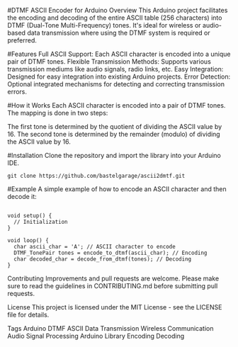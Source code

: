 
#DTMF ASCII Encoder for Arduino
Overview
This Arduino project facilitates the encoding and decoding of the entire ASCII table (256 characters) into DTMF (Dual-Tone Multi-Frequency) tones. It's ideal for wireless or audio-based data transmission where using the DTMF system is required or preferred.

#Features
Full ASCII Support: Each ASCII character is encoded into a unique pair of DTMF tones.
Flexible Transmission Methods: Supports various transmission mediums like audio signals, radio links, etc.
Easy Integration: Designed for easy integration into existing Arduino projects.
Error Detection: Optional integrated mechanisms for detecting and correcting transmission errors.

#How it Works
Each ASCII character is encoded into a pair of DTMF tones. The mapping is done in two steps:

The first tone is determined by the quotient of dividing the ASCII value by 16.
The second tone is determined by the remainder (modulo) of dividing the ASCII value by 16.

#Installation
Clone the repository and import the library into your Arduino IDE.

```git clone https://github.com/bastelgarage/ascii2dmtf.git```

#Example
A simple example of how to encode an ASCII character and then decode it:
```#include "DTMF_ASCII.h"

void setup() {
  // Initialization
}

void loop() {
  char ascii_char = 'A'; // ASCII character to encode
  DTMF_TonePair tones = encode_to_dtmf(ascii_char); // Encoding
  char decoded_char = decode_from_dtmf(tones); // Decoding
}
```
Contributing
Improvements and pull requests are welcome. Please make sure to read the guidelines in CONTRIBUTING.md before submitting pull requests.

License
This project is licensed under the MIT License - see the LICENSE file for details.

Tags
Arduino
DTMF
ASCII
Data Transmission
Wireless Communication
Audio Signal Processing
Arduino Library
Encoding
Decoding

